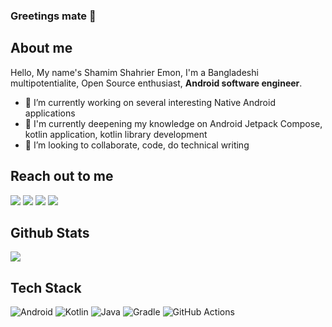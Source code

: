 ### Greetings mate 👋


## About me

Hello, My name's Shamim Shahrier Emon, I'm a Bangladeshi multipotentialite, Open Source enthusiast, **Android software engineer**.


- 🔭 I’m currently working on several interesting Native Android applications
- 🌱 I'm currently deepening  my knowledge on Android Jetpack Compose, kotlin application, kotlin library development
- 👯 I’m looking to collaborate, code, do technical writing  

## Reach out to me


[![](https://img.shields.io/badge/LinkedIn-0077B5?style=for-the-badge&logo=linkedin&logoColor=white)](https://www.linkedin.com/in/emon-se/)
[![](https://img.shields.io/badge/X-000000?style=for-the-badge&logo=x&logoColor=white)](https://www.twitter.com/emon9891/)
[![](https://img.shields.io/badge/Reddit-FF4500?style=for-the-badge&logo=reddit&logoColor=white)](https://www.reddit.com/user/SSEmon)
[![](https://img.shields.io/badge/Gmail-D14836?style=for-the-badge&logo=gmail&logoColor=white)](mailto:emon9891@gmail.com)

## Github Stats

![](https://github-readme-stats.vercel.app/api?username=shamim-emon&show_icons=true&theme=merko&hide_border=false&include_all_commits=true&count_private=true)

## Tech Stack

![Android](https://img.shields.io/badge/Android-3DDC84?style=for-the-badge&logo=android&logoColor=white)
![Kotlin](https://img.shields.io/badge/Kotlin-B125EA?style=for-the-badge&logo=kotlin&logoColor=white)
![Java](https://img.shields.io/badge/java-%23ED8B00.svg?style=for-the-badge&logo=openjdk&logoColor=white)
![Gradle](https://img.shields.io/badge/Gradle-02303A.svg?style=for-the-badge&logo=Gradle&logoColor=white)
![GitHub Actions](https://img.shields.io/badge/github%20actions-%232671E5.svg?style=for-the-badge&logo=githubactions&logoColor=white)


